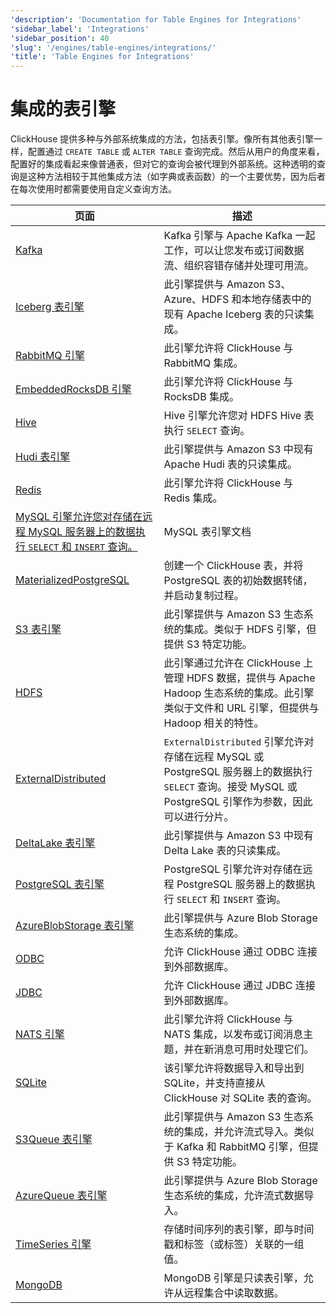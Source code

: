 ```yaml
---
'description': 'Documentation for Table Engines for Integrations'
'sidebar_label': 'Integrations'
'sidebar_position': 40
'slug': '/engines/table-engines/integrations/'
'title': 'Table Engines for Integrations'
---
```





# 集成的表引擎

ClickHouse 提供多种与外部系统集成的方法，包括表引擎。像所有其他表引擎一样，配置通过 `CREATE TABLE` 或 `ALTER TABLE` 查询完成。然后从用户的角度来看，配置好的集成看起来像普通表，但对它的查询会被代理到外部系统。这种透明的查询是这种方法相较于其他集成方法（如字典或表函数）的一个主要优势，因为后者在每次使用时都需要使用自定义查询方法。

<!-- 该页面的目录表由 
https://github.com/ClickHouse/clickhouse-docs/blob/main/scripts/autogenerate-table-of-contents.sh 自动生成
根据 YAML 前置字段：slug, description, title。

如果您发现错误，请编辑页面本身的 YML 前置内容。
-->
| 页面 | 描述 |
|-----|-----|
| [Kafka](/engines/table-engines/integrations/kafka) | Kafka 引擎与 Apache Kafka 一起工作，可以让您发布或订阅数据流、组织容错存储并处理可用流。 |
| [Iceberg 表引擎](/engines/table-engines/integrations/iceberg) | 此引擎提供与 Amazon S3、Azure、HDFS 和本地存储表中的现有 Apache Iceberg 表的只读集成。 |
| [RabbitMQ 引擎](/engines/table-engines/integrations/rabbitmq) | 此引擎允许将 ClickHouse 与 RabbitMQ 集成。 |
| [EmbeddedRocksDB 引擎](/engines/table-engines/integrations/embedded-rocksdb) | 此引擎允许将 ClickHouse 与 RocksDB 集成。 |
| [Hive](/engines/table-engines/integrations/hive) | Hive 引擎允许您对 HDFS Hive 表执行 `SELECT` 查询。 |
| [Hudi 表引擎](/engines/table-engines/integrations/hudi) | 此引擎提供与 Amazon S3 中现有 Apache Hudi 表的只读集成。 |
| [Redis](/engines/table-engines/integrations/redis) | 此引擎允许将 ClickHouse 与 Redis 集成。 |
| [MySQL 引擎允许您对存储在远程 MySQL 服务器上的数据执行 `SELECT` 和 `INSERT` 查询。](/engines/table-engines/integrations/mysql) | MySQL 表引擎文档 |
| [MaterializedPostgreSQL](/engines/table-engines/integrations/materialized-postgresql) | 创建一个 ClickHouse 表，并将 PostgreSQL 表的初始数据转储，并启动复制过程。 |
| [S3 表引擎](/engines/table-engines/integrations/s3) | 此引擎提供与 Amazon S3 生态系统的集成。类似于 HDFS 引擎，但提供 S3 特定功能。 |
| [HDFS](/engines/table-engines/integrations/hdfs) | 此引擎通过允许在 ClickHouse 上管理 HDFS 数据，提供与 Apache Hadoop 生态系统的集成。此引擎类似于文件和 URL 引擎，但提供与 Hadoop 相关的特性。 |
| [ExternalDistributed](/engines/table-engines/integrations/ExternalDistributed) | `ExternalDistributed` 引擎允许对存储在远程 MySQL 或 PostgreSQL 服务器上的数据执行 `SELECT` 查询。接受 MySQL 或 PostgreSQL 引擎作为参数，因此可以进行分片。 |
| [DeltaLake 表引擎](/engines/table-engines/integrations/deltalake) | 此引擎提供与 Amazon S3 中现有 Delta Lake 表的只读集成。 |
| [PostgreSQL 表引擎](/engines/table-engines/integrations/postgresql) | PostgreSQL 引擎允许对存储在远程 PostgreSQL 服务器上的数据执行 `SELECT` 和 `INSERT` 查询。 |
| [AzureBlobStorage 表引擎](/engines/table-engines/integrations/azureBlobStorage) | 此引擎提供与 Azure Blob Storage 生态系统的集成。 |
| [ODBC](/engines/table-engines/integrations/odbc) | 允许 ClickHouse 通过 ODBC 连接到外部数据库。 |
| [JDBC](/engines/table-engines/integrations/jdbc) | 允许 ClickHouse 通过 JDBC 连接到外部数据库。 |
| [NATS 引擎](/engines/table-engines/integrations/nats) | 此引擎允许将 ClickHouse 与 NATS 集成，以发布或订阅消息主题，并在新消息可用时处理它们。 |
| [SQLite](/engines/table-engines/integrations/sqlite) | 该引擎允许将数据导入和导出到 SQLite，并支持直接从 ClickHouse 对 SQLite 表的查询。 |
| [S3Queue 表引擎](/engines/table-engines/integrations/s3queue) | 此引擎提供与 Amazon S3 生态系统的集成，并允许流式导入。类似于 Kafka 和 RabbitMQ 引擎，但提供 S3 特定功能。 |
| [AzureQueue 表引擎](/engines/table-engines/integrations/azure-queue) | 此引擎提供与 Azure Blob Storage 生态系统的集成，允许流式数据导入。 |
| [TimeSeries 引擎](/engines/table-engines/special/time_series) | 存储时间序列的表引擎，即与时间戳和标签（或标签）关联的一组值。 |
| [MongoDB](/engines/table-engines/integrations/mongodb) | MongoDB 引擎是只读表引擎，允许从远程集合中读取数据。 |
